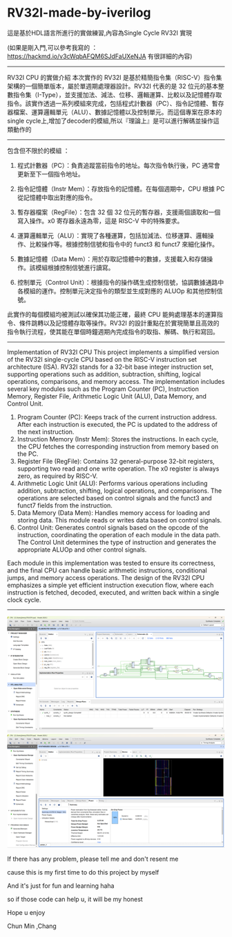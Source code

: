 # RV32I-made-by-iverilog
這是基於HDL語言所進行的實做練習,內容為Single Cycle RV32I 實現


(如果是剛入門,可以參考我寫的 ： https://hackmd.io/v3cWqbAFQM6SJdFaUXeNJA 有很詳細的內容)
***************************************************************************************************************
RV32I CPU 的實做介紹
本次實作的 RV32I 是基於精簡指令集（RISC-V）指令集架構的一個簡單版本，屬於單週期處理器設計。RV32I 代表的是 32 位元的基本整數指令集（I-Type），並支援加法、減法、位移、邏輯運算、比較以及記憶體存取指令。該實作透過一系列模組來完成，包括程式計數器（PC）、指令記憶體、暫存器檔案、運算邏輯單元（ALU）、數據記憶體以及控制單元。而這個專案在原本的single cycle上,增加了decoder的模組,所以『理論上』是可以進行解碼並操作這類動作的
********************************************************************************
包含但不限於的模組 ： 

1. 程式計數器（PC）：負責追蹤當前指令的地址。每次指令執行後，PC 通常會更新至下一個指令地址。

2. 指令記憶體（Instr Mem）：存放指令的記憶體。在每個週期中，CPU 根據 PC 從記憶體中取出對應的指令。

3. 暫存器檔案（RegFile）：包含 32 個 32 位元的暫存器，支援兩個讀取和一個寫入操作。x0 寄存器永遠為零，這是 RISC-V 中的特殊要求。

4. 運算邏輯單元（ALU）：實現了各種運算，包括加減法、位移運算、邏輯操作、比較操作等。根據控制信號和指令中的 funct3 和 funct7 來細化操作。

5. 數據記憶體（Data Mem）：用於存取記憶體中的數據，支援載入和存儲操作。該模組根據控制信號進行讀寫。

6. 控制單元（Control Unit）：根據指令的操作碼生成控制信號，協調數據通路中各模組的運作。控制單元決定指令的類型並生成對應的 ALUOp 和其他控制信號。

此實作的每個模組均被測試以確保其功能正確，最終 CPU 能夠處理基本的運算指令、條件跳轉以及記憶體存取等操作。RV32I 的設計重點在於實現簡單且高效的指令執行流程，使其能在單個時鐘週期內完成指令的取指、解碼、執行和寫回。
**************************************************************************************************************************************
Implementation of RV32I CPU
This project implements a simplified version of the RV32I single-cycle CPU based on the RISC-V instruction set architecture (ISA). RV32I stands for a 32-bit base integer instruction set, supporting operations such as addition, subtraction, shifting, logical operations, comparisons, and memory access. The implementation includes several key modules such as the Program Counter (PC), Instruction Memory, Register File, Arithmetic Logic Unit (ALU), Data Memory, and Control Unit.

1. Program Counter (PC): Keeps track of the current instruction address. After each instruction is executed, the PC is updated to the address of the next instruction.
2. Instruction Memory (Instr Mem): Stores the instructions. In each cycle, the CPU fetches the corresponding instruction from memory based on the PC.
3. Register File (RegFile): Contains 32 general-purpose 32-bit registers, supporting two read and one write operation. The x0 register is always zero, as required by RISC-V.
4. Arithmetic Logic Unit (ALU): Performs various operations including addition, subtraction, shifting, logical operations, and comparisons. The operations are selected based on control signals and the funct3 and funct7 fields from the instruction.
5. Data Memory (Data Mem): Handles memory access for loading and storing data. This module reads or writes data based on control signals.
6. Control Unit: Generates control signals based on the opcode of the instruction, coordinating the operation of each module in the data path. The Control Unit determines the type of instruction and generates the appropriate ALUOp and other control signals.

Each module in this implementation was tested to ensure its correctness, and the final CPU can handle basic arithmetic instructions, conditional jumps, and memory access operations. The design of the RV32I CPU emphasizes a simple yet efficient instruction execution flow, where each instruction is fetched, decoded, executed, and written back within a single clock cycle.
***********************************************************************************************

![image](https://github.com/b10505050/RV32I-made-by-iverilog/blob/main/%E8%9E%A2%E5%B9%95%E6%93%B7%E5%8F%96%E7%95%AB%E9%9D%A2%202024-09-29%20225300.png)
![image](https://github.com/b10505050/RV32I-made-by-iverilog/blob/main/%E8%9E%A2%E5%B9%95%E6%93%B7%E5%8F%96%E7%95%AB%E9%9D%A2%202024-09-29%20225421.png)



If there has any problem, please tell me and don't resent me 


cause this is my first time to do this project by myself 


And it's just for fun and learning haha


so if those code can help u, it will be my honest


Hope u enjoy


Chun Min ,Chang  






